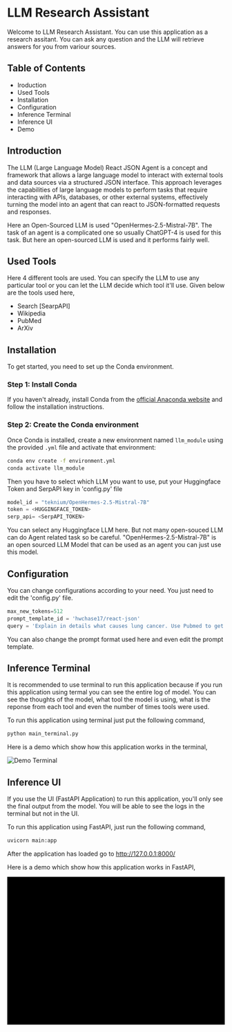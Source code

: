 # LLM Research Assistant

Welcome to LLM Research Assistant. You can use this application as a research assitant. You can ask any question and the LLM will retrieve answers for you from variour sources.

## Table of Contents

- Iroduction
- Used Tools
- Installation
- Configuration
- Inference Terminal
- Inference UI
- Demo

## Introduction

The LLM (Large Language Model) React JSON Agent is a concept and framework that allows a large language model to interact with external tools and data sources via a structured JSON interface. This approach leverages the capabilities of large language models to perform tasks that require interacting with APIs, databases, or other external systems, effectively turning the model into an agent that can react to JSON-formatted requests and responses.

Here an Open-Sourced LLM is used "OpenHermes-2.5-Mistral-7B". The task of an agent is a complicated one so usually ChatGPT-4 is used for this task. But here an open-sourced LLM is used and it performs fairly well.

## Used Tools
Here 4 different tools are used. You can specify the LLM to use any particular tool or you can let the LLM decide which tool it'll use. Given below are the tools used here,

- Search [SearpAPI]
- Wikipedia
- PubMed
- ArXiv

## Installation

To get started, you need to set up the Conda environment.

### Step 1: Install Conda

If you haven't already, install Conda from the [official Anaconda website](https://www.anaconda.com/products/distribution) and follow the installation instructions.

### Step 2: Create the Conda environment

Once Conda is installed, create a new environment named `llm_module` using the provided `.yml` file and activate that environment:

```bash
conda env create -f environment.yml
conda activate llm_module
```

Then you have to select which LLM you want to use, put your Huggingface Token and SerpAPI key in 'config.py' file

```python
model_id = "teknium/OpenHermes-2.5-Mistral-7B"
token = <HUGGINGFACE_TOKEN>
serp_api= <SerpAPI_TOKEN>
```
You can select any Huggingface LLM here. But not many open-souced LLM can do Agent related task so be careful. "OpenHermes-2.5-Mistral-7B" is an open sourced LLM Model that can be used as an agent you can just use this model.
## Configuration

You can change configurations according to your need. You just need to edit the 'config.py' file.
```python
max_new_tokens=512
prompt_template_id = 'hwchase17/react-json'
query = 'Explain in details what causes lung cancer. Use Pubmed to get your answer'
```
You can also change the prompt format used here and even edit the prompt template.

## Inference Terminal

It is recommended to use terminal to run this application because if you run this application using termal you can see the entire log of model. You can see the thoughts of the model, what tool the model is using, what is the reponse from each tool and even the number of times tools were used.

To run this application using terminal just put the following command,

```bash
python main_terminal.py
```
Here is a demo which show how this application works in the terminal,

![Demo Terminal](Demo/LLM_AGENT_TERMINAL.gif)

## Inference UI
If you use the UI (FastAPI Application) to run this application, you'll only see the final output from the model. You will be able to see the logs in the terminal but not in the UI.

To run this application using FastAPI, just run the following command,
```bash
uvicorn main:app
```
After the application has loaded go to http://127.0.0.1:8000/

Here is a demo which show how this application works in FastAPI,

![Demo UI](Demo/LLM_AGENT_UI.gif)

